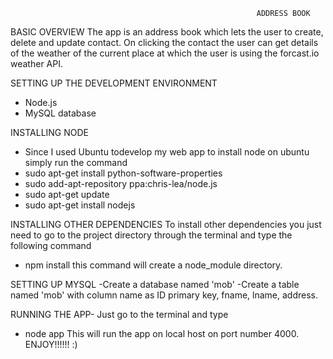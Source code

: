                                                            ADDRESS BOOK
BASIC OVERVIEW
The app is an address book which lets the user to create, delete and update contact. On clicking the contact the user can get details of the weather of the current place at which the user is using the forcast.io weather API.

SETTING UP THE DEVELOPMENT ENVIRONMENT
- Node.js
- MySQL database

INSTALLING NODE
- Since I used Ubuntu todevelop my web app to install node on ubuntu simply run the command 
- sudo apt-get install python-software-properties
- sudo add-apt-repository ppa:chris-lea/node.js
- sudo apt-get update
- sudo apt-get install nodejs

INSTALLING OTHER DEPENDENCIES
To install other dependencies you just need to go to the project directory through the terminal and type the following command
- npm install
this command will create a node_module directory.

SETTING UP MYSQL
-Create a database named 'mob'
-Create a table named 'mob' with column name as ID primary key, fname, lname, address.

RUNNING THE APP-
Just go to the terminal and type
- node app
This will run the app on local host on port number 4000.
ENJOY!!!!!! :)
